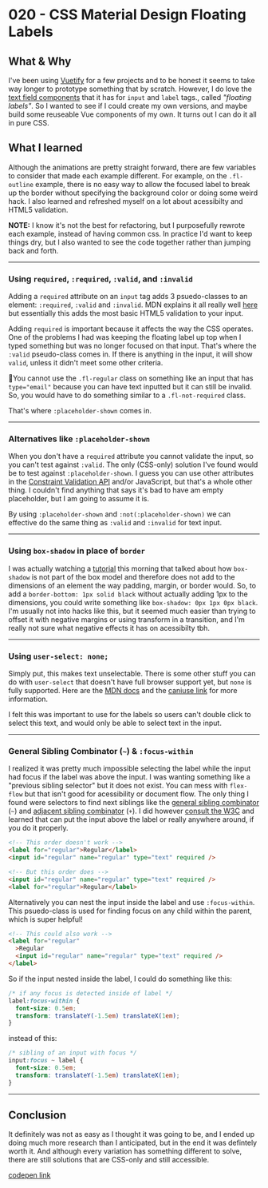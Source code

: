 # 020 - CSS Material Design Floating Labels

## What & Why

I've been using [Vuetify](https://vuetifyjs.com/) for a few projects and to be honest it seems to take way longer to prototype something that by scratch. However, I do love the [text field components](https://vuetifyjs.com/en/components/text-fields#text-fields) that it has for `input` and `label` tags., called _"floating labels"_. So I wanted to see if I could create my own versions, and maybe build some reuseable Vue components of my own. It turns out I can do it all in pure CSS.

## What I learned

Although the animations are pretty straight forward, there are few variables to consider that made each example different. For example, on the `.fl-outline` example, there is no easy way to allow the focused label to break up the border without specifying the background color or doing some weird hack. I also learned and refreshed myself on a lot about acessibilty and HTML5 validation.

**NOTE:** I know it's not the best for refactoring, but I purposefully rewrote each example, instead of having common css. In practice I'd want to keep things dry, but I also wanted to see the code together rather than jumping back and forth.

---

### Using `required`, `:required`, `:valid`, and `:invalid`

Adding a `required` attribute on an `input` tag adds 3 psuedo-classes to an element: `:required`, `:valid` and `:invalid`. MDN explains it all really well [here](https://developer.mozilla.org/en-US/docs/Learn/HTML/Forms/Form_validation#Using_built-in_form_validation) but essentially this adds the most basic HTML5 validation to your input.

Adding `required` is important because it affects the way the CSS operates. One of the problems I had was keeping the floating label up top when I typed something but was no longer focused on that input. That's where the `:valid` pseudo-class comes in. If there is anything in the input, it will show `valid`, unless it didn't meet some other criteria.

🚨You cannot use the `.fl-regular` class on something like an input that has `type="email"` because you can have text inputted but it can still be invalid. So, you would have to do something similar to a `.fl-not-required` class.

That's where `:placeholder-shown` comes in.

---

### Alternatives like `:placeholder-shown`

When you don't have a `required` attribute you cannot validate the input, so you can't test against `:valid`. The only (CSS-only) solution I've found would be to test against `:placeholder-shown`. I guess you can use other attributes in the [Constraint Validation API](https://developer.mozilla.org/en-US/docs/Web/Guide/HTML/HTML5/Constraint_validation) and/or JavaScript, but that's a whole other thing. I couldn't find anything that says it's bad to have am empty placeholder, but I am going to assume it is.

By using `:placeholder-shown` and `:not(:placeholder-shown)` we can effective do the same thing as `:valid` and `:invalid` for text input.

---

### Using `box-shadow` in place of `border`

I was actually watching a [tutorial](https://www.youtube.com/watch?v=TZRSXNc0T1k) this morning that talked about how `box-shadow` is not part of the box model and therefore does not add to the dimensions of an element the way padding, margin, or border would. So, to add a `border-bottom: 1px solid black` without actually adding 1px to the dimensions, you could write something like `box-shadow: 0px 1px 0px black`. I'm usually not into hacks like this, but it seemed much easier than trying to offset it with negative margins or using transform in a transition, and I'm really not sure what negative effects it has on acessibilty tbh.

---

### Using `user-select: none;`

Simply put, this makes text unselectable. There is some other stuff you can do with `user-select` that doesn't have full browser support yet, but `none` is fully supported. Here are the [MDN docs](https://developer.mozilla.org/en-US/docs/Web/CSS/user-select) and the [caniuse link](https://caniuse.com/#search=user-select) for more information.

I felt this was important to use for the labels so users can't double click to select this text, and would only be able to select text in the input.

---

### General Sibling Combinator (`~`) & `:focus-within`

I realized it was pretty much impossible selecting the label while the input had focus if the label was above the input. I was wanting something like a "previous sibling selector" but it does not exist. You can mess with `flex-flow` but that isn't good for acessibility or document flow. The only thing I found were selectors to find next siblings like the [general sibling combinator](https://developer.mozilla.org/en-US/docs/Web/CSS/General_sibling_combinator) (`~`) and [adjacent sibling combinator](https://developer.mozilla.org/en-US/docs/Web/CSS/Adjacent_sibling_combinator) (`+`). I did however [consult the W3C](https://www.w3.org/WAI/tutorials/forms/labels/) and learned that can put the input above the label or really anywhere around, if you do it properly.

```html
<!-- This order doesn't work -->
<label for="regular">Regular</label>
<input id="regular" name="regular" type="text" required />

<!-- But this order does -->
<input id="regular" name="regular" type="text" required />
<label for="regular">Regular</label>
```

Alternatively you can nest the input inside the label and use `:focus-within`. This psuedo-class is used for finding focus on any child within the parent, which is super helpful!

```html
<!-- This could also work -->
<label for="regular"
  >Regular
  <input id="regular" name="regular" type="text" required />
</label>
```

So if the input nested inside the label, I could do something like this:

```css
/* if any focus is detected inside of label */
label:focus-within {
  font-size: 0.5em;
  transform: translateY(-1.5em) translateX(1em);
}
```

instead of this:

```css
/* sibling of an input with focus */
input:focus ~ label {
  font-size: 0.5em;
  transform: translateY(-1.5em) translateX(1em);
}
```

---

## Conclusion

It definitely was not as easy as I thought it was going to be, and I ended up doing much more research than I anticipated, but in the end it was defintely worth it. And although every variation has something different to solve, there are still solutions that are CSS-only and still accessible.

[codepen link](https://codepen.io/buildingsareheavy/pen/poopeKd)
